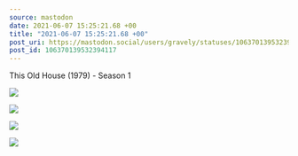 ```yaml
---
source: mastodon
date: 2021-06-07 15:25:21.68 +00
title: "2021-06-07 15:25:21.68 +00"
post_uri: https://mastodon.social/users/gravely/statuses/106370139532394117
post_id: 106370139532394117
---
```

This Old House (1979) - Season 1


![](/images/106370139091400266.jpg)

![](/images/106370139202627944.jpg)

![](/images/106370139314226009.jpg)

![](/images/106370139442133001.jpg)

